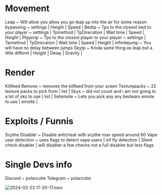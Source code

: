  # Movement

Leap ~ Will allow you allow you go leap up into the air for some reason bypassing ~ settings | Height | Speed |
Bedtp ~ Tps to the closest bed to your player ~ settings | Tpmethod | TpDirecation | Wait time | Speed | Height |
Playertp ~ Tps to the closest player to your player ~ settings | Tpmethod | TpDirecation | Wait time | Speed | Height |
infinitejump ~ You will have no delay between jumps
Skytp ~ Kinda same thing as leap but a little differnt | Height | Delay | Gravity |

 # Render

Killfeed Remove ~ removes the killfeed from your sceen
Texturepacks ~ 22 texture packs to pick from | list |
Skys ~ did not count and i am not going to a lot of sks to use | list |
Setemote ~ Lets you pick any any bedwars emote to use | emoite |

 # Exploits  / Funnis

Scythe Disabler ~ Disable anticheat with scythe max speed around 60
Vape user detection ~ uses flags to detect vape users | inf fly detection | 
Slient check disabler | will disabler a few checks not a full disabler but less flags

 # Single Devs info
 
Discord ~ polarcutie
Telegram ~ polarcutie

![2024-03-23 17-20-17.mov](https://github.com/e266cfd65ad46a67fc54b0efd38e40dd/Purple-theme/assets/162806957/a4daea4d-535d-4dc7-b876-d297851959ef)
